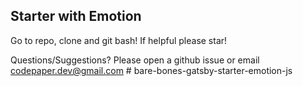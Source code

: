 ## Starter with Emotion

Go to repo, clone and git bash!
If helpful please star!

Questions/Suggestions?
Please open a github issue or email codepaper.dev@gmail.com
#   b a r e - b o n e s - g a t s b y - s t a r t e r - e m o t i o n - j s  
 